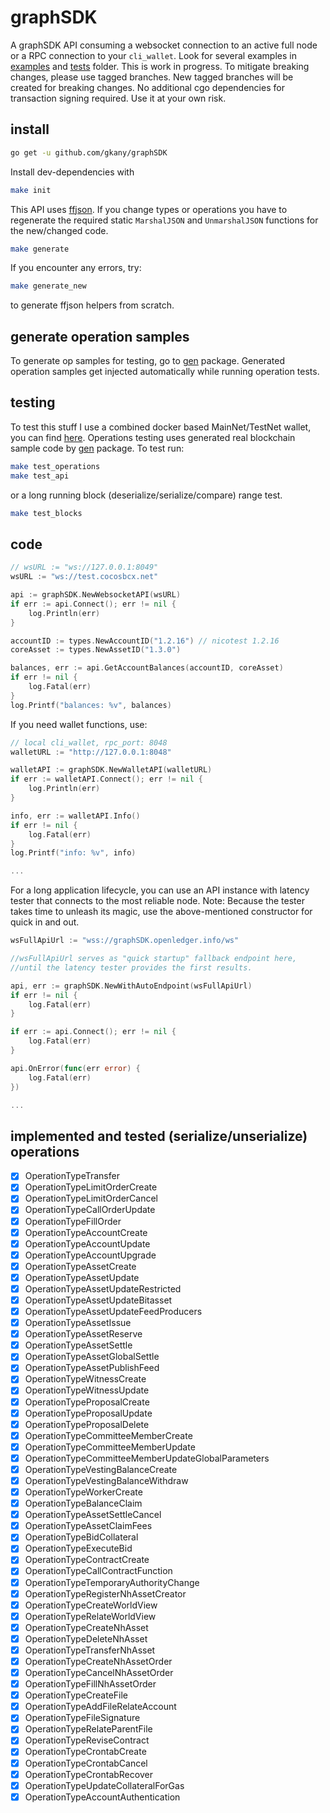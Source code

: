 # graphSDK

A graphSDK API consuming a websocket connection to an active full node or a RPC connection to your `cli_wallet`. 
Look for several examples in [examples](/examples) and [tests](/tests) folder. This is work in progress. To mitigate breaking changes, please use tagged branches. New tagged branches will be created for breaking changes. No additional cgo dependencies for transaction signing required. Use it at your own risk. 

## install

```bash
go get -u github.com/gkany/graphSDK
```

Install dev-dependencies with

```bash
make init
```

This API uses [ffjson](https://github.com/pquerna/ffjson). 
If you change types or operations you have to regenerate the required static `MarshalJSON` and `UnmarshalJSON` functions for the new/changed code.

```bash
make generate
```

If you encounter any errors, try: 

```bash
make generate_new
```

to generate ffjson helpers from scratch.

## generate operation samples
To generate op samples for testing, go to [gen](/gen) package.
Generated operation samples get injected automatically while running operation tests.

## testing
To test this stuff I use a combined docker based MainNet/TestNet wallet, you can find [here](https://github.com/gkany/graphSDK-docker).
Operations testing uses generated real blockchain sample code by [gen](/gen) package. To test run:

```bash
make test_operations
make test_api
```

or a long running block (deserialize/serialize/compare) range test.

```bash
make test_blocks
```

## code

```go
// wsURL := "ws://127.0.0.1:8049"
wsURL := "ws://test.cocosbcx.net"

api := graphSDK.NewWebsocketAPI(wsURL)
if err := api.Connect(); err != nil {
	log.Println(err)
}

accountID := types.NewAccountID("1.2.16") // nicotest 1.2.16
coreAsset := types.NewAssetID("1.3.0")

balances, err := api.GetAccountBalances(accountID, coreAsset)
if err != nil {
	log.Fatal(err)
}
log.Printf("balances: %v", balances)
```

If you need wallet functions, use:

```go
// local cli_wallet, rpc_port: 8048
walletURL := "http://127.0.0.1:8048"

walletAPI := graphSDK.NewWalletAPI(walletURL)
if err := walletAPI.Connect(); err != nil {
	log.Println(err)
}

info, err := walletAPI.Info()
if err != nil {
	log.Fatal(err)
}
log.Printf("info: %v", info)

...
```

For a long application lifecycle, you can use an API instance with latency tester that connects to the most reliable node.
Note: Because the tester takes time to unleash its magic, use the above-mentioned constructor for quick in and out.

```go
wsFullApiUrl := "wss://graphSDK.openledger.info/ws"

//wsFullApiUrl serves as "quick startup" fallback endpoint here, 
//until the latency tester provides the first results.

api, err := graphSDK.NewWithAutoEndpoint(wsFullApiUrl)
if err != nil {
	log.Fatal(err)
}

if err := api.Connect(); err != nil {
	log.Fatal(err)
}

api.OnError(func(err error) {
	log.Fatal(err)
})

...
```

## implemented and tested (serialize/unserialize) operations

- [x] OperationTypeTransfer                              
- [x] OperationTypeLimitOrderCreate                      
- [x] OperationTypeLimitOrderCancel                      
- [x] OperationTypeCallOrderUpdate                       
- [x] OperationTypeFillOrder                             
- [x] OperationTypeAccountCreate                         
- [x] OperationTypeAccountUpdate                         
- [x] OperationTypeAccountUpgrade                        
- [x] OperationTypeAssetCreate                           
- [x] OperationTypeAssetUpdate                           
- [x] OperationTypeAssetUpdateRestricted                 
- [x] OperationTypeAssetUpdateBitasset                   
- [x] OperationTypeAssetUpdateFeedProducers              
- [x] OperationTypeAssetIssue                            
- [x] OperationTypeAssetReserve                          
- [x] OperationTypeAssetSettle                           
- [x] OperationTypeAssetGlobalSettle                     
- [x] OperationTypeAssetPublishFeed                      
- [x] OperationTypeWitnessCreate                         
- [x] OperationTypeWitnessUpdate                         
- [x] OperationTypeProposalCreate                        
- [x] OperationTypeProposalUpdate                        
- [x] OperationTypeProposalDelete                        
- [x] OperationTypeCommitteeMemberCreate                 
- [x] OperationTypeCommitteeMemberUpdate                 
- [x] OperationTypeCommitteeMemberUpdateGlobalParameters  
- [x] OperationTypeVestingBalanceCreate                  
- [x] OperationTypeVestingBalanceWithdraw                
- [x] OperationTypeWorkerCreate                          
- [x] OperationTypeBalanceClaim                          
- [x] OperationTypeAssetSettleCancel                     
- [x] OperationTypeAssetClaimFees                        
- [x] OperationTypeBidCollateral                         
- [x] OperationTypeExecuteBid                            
- [x] OperationTypeContractCreate                        
- [x] OperationTypeCallContractFunction                  
- [x] OperationTypeTemporaryAuthorityChange              
- [x] OperationTypeRegisterNhAssetCreator                
- [x] OperationTypeCreateWorldView                       
- [x] OperationTypeRelateWorldView                       
- [x] OperationTypeCreateNhAsset                         
- [x] OperationTypeDeleteNhAsset                         
- [x] OperationTypeTransferNhAsset                       
- [x] OperationTypeCreateNhAssetOrder                    
- [x] OperationTypeCancelNhAssetOrder                    
- [x] OperationTypeFillNhAssetOrder                      
- [x] OperationTypeCreateFile                            
- [x] OperationTypeAddFileRelateAccount                  
- [x] OperationTypeFileSignature                         
- [x] OperationTypeRelateParentFile                      
- [x] OperationTypeReviseContract                        
- [x] OperationTypeCrontabCreate                         
- [x] OperationTypeCrontabCancel                         
- [x] OperationTypeCrontabRecover                        
- [x] OperationTypeUpdateCollateralForGas                
- [x] OperationTypeAccountAuthentication                 
